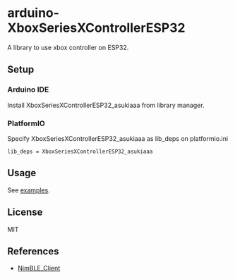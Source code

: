 # arduino-XboxSeriesXControllerESP32

A library to use xbox controller on ESP32.

## Setup

### Arduino IDE

Install XboxSeriesXControllerESP32_asukiaaa from library manager.

### PlatformIO

Specify XboxSeriesXControllerESP32_asukiaaa as lib_deps on platformio.ini

```
lib_deps = XboxSeriesXControllerESP32_asukiaaa
```

## Usage

See [examples](./examples).

## License

MIT

## References

- [NimBLE_Client](https://github.com/h2zero/NimBLE-Arduino/blob/master/examples/NimBLE_Client/NimBLE_Client.ino)
